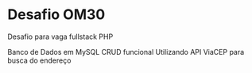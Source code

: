 # Desafio OM30
 Desafio para vaga fullstack PHP

 Banco de Dados em MySQL
 CRUD funcional
 Utilizando API ViaCEP para busca do endereço
